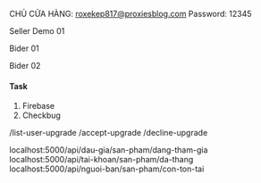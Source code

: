 ﻿CHỦ CỬA HÀNG: roxekep817@proxiesblog.com
Password: 12345

Seller Demo 01

Bider 01

Bider 02

#### Task

1. Firebase
2. Checkbug

/list-user-upgrade
/accept-upgrade
/decline-upgrade

localhost:5000/api/dau-gia/san-pham/dang-tham-gia
localhost:5000/api/tai-khoan/san-pham/da-thang
localhost:5000/api/nguoi-ban/san-pham/con-ton-tai